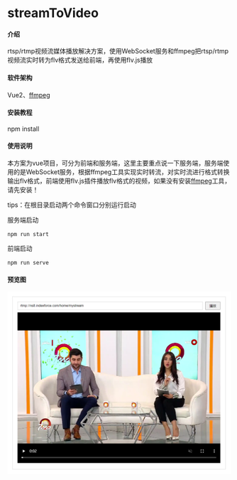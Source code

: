 # streamToVideo

#### 介绍
rtsp/rtmp视频流媒体播放解决方案，使用WebSocket服务和ffmpeg把rtsp/rtmp视频流实时转为flv格式发送给前端，再使用flv.js播放

#### 软件架构
Vue2、[ffmpeg](https://www.ffmpeg.org/download.html)


#### 安装教程

npm install

#### 使用说明
  本方案为vue项目，可分为前端和服务端，这里主要重点说一下服务端，服务端使用的是WebSocket服务，根据ffmpeg工具实现实时转流，对实时流进行格式转换输出flv格式，前端使用flv.js插件播放flv格式的视频，如果没有安装[ffmpeg](https://www.ffmpeg.org/download.html)工具，请先安装！

tips：在根目录启动两个命令窗口分别运行启动

服务端启动
```
npm run start
```
前端启动
```
npm run serve
```

#### 预览图

![预览图](src/assets/1684744676817.png)

